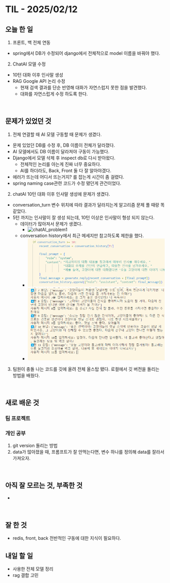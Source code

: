 # TIL - 2025/02/12

## 오늘 한 일
1. 프론트, 백 전체 연동
  - spring에서 DB가 수정되어 django에서 전체적으로 model 이름을 바꿔야 했다.
2. ChatAI 모델 수정
  - 10턴 대화 이후 인사말 생성
  - RAG Google API 논리 수정
    - 현재 검색 결과를 단순 반영해 대화가 자연스럽지 못한 점을 발견했다.
    - 대화를 자연스럽게 수정 하도록 한다.

<br>

## 문제가 있었던 것
1. 전체 연결할 때 AI 모델 구동할 때 문제가 생겼다.
  - 문제 있었던 DB를 수정 후, DB 이름이 전체가 달라졌다.
  - AI 모델에서도 DB 이름이 달라져야 구동이 가능했다.
  - Django에서 모델 삭제 후 inspect db로 다시 받아왔다.
    - 전체적인 논리를 아는게 진짜 너무 중요하다.
    - AI를 하더라도, Back, Front 둘 다 잘 알아야겠다.
  - 에러가 뜨는데 어디서 뜨는거지? 를 잡는게 시간이 좀 걸렸다.
  - spring naming case관련 코드가 수정 됐던게 관건이었다.
2. chatAI 10턴 대화 이후 인사말 생성에 문제가 생겼다.
  - conversation_turn 변수 위치에 따라 결과가 달라지는게 알고리즘 문제 풀 때랑 똑같았다.
  - 5턴 까지는 인사말이 잘 생성 되는데, 10턴 이상은 인사말이 형성 되지 않는다.
    - 데이터가 많아져서 문제가 생겼다.
      - ![chatAI_problem1](./../src/chatAI_test_01.png)
    - conversation history에서 최근 메세지만 참고하도록 제한을 했다.
      - ![chatAI_code](../../src/chatAI_test_code.png)
      - ![chatAI_solve](../../src/chatAI_test_02.png)
3. 팀원이 충돌 나는 코드를 깃에 올려 전체 올스탑 됐다. 로컬에서 깃 버전을 돌리는 방법을 배웠다.

<br>

## 새로 배운 것
### 팀 프로젝트


### 개인 공부
1. git version 돌리는 방법
2. data가 많아졌을 때, 프롬프트가 잘 안먹는다면, 변수 하나를 정의해 data를 잘라서 가져오자.


<br>

## 아직 잘 모르는 것, 부족한 것
-

<br>

## 잘 한 것
- redis, front, back 전반적인 구동에 대한 지식이 필요하다.

## 내일 할 일
- 사용한 전체 모델 정리
- rag 결합 고민